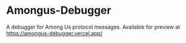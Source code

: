 # Amongus-Debugger
A debugger for Among Us protocol messages. Available for preview at https://amongus-debugger.vercel.app/